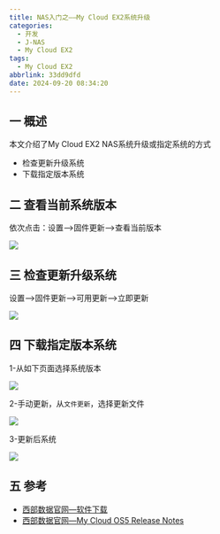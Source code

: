 ```yaml
---
title: NAS入门之——My Cloud EX2系统升级
categories:
  - 开发
  - J-NAS
  - My Cloud EX2
tags:
  - My Cloud EX2
abbrlink: 33dd9dfd
date: 2024-09-20 08:34:20
---
```

## 一 概述

本文介绍了My Cloud EX2 NAS系统升级或指定系统的方式

* 检查更新升级系统
* 下载指定版本系统

<!--more-->

## 二  查看当前系统版本

依次点击：设置——>固件更新——>查看当前版本

![][1]

## 三 检查更新升级系统

设置——>固件更新——>可用更新——>立即更新

![][2]

## 四 下载指定版本系统

1-从如下页面选择系统版本

![][3]

2-手动更新，从`文件更新`，选择更新文件

![][4]

3-更新后系统

![][5]

## 五 参考

* [西部数据官网—软件下载](https://support-cn.wd.com/app/products/product-detailweb/p/130)
* [西部数据官网—My Cloud OS5 Release Notes](https://os5releasenotes.mycloud.com/)



[1]: https://cdn.jsdelivr.net/gh/pgzxc/cdn/blog-nas/nas-ex2-update-sys-cur-1.png
[2]: https://cdn.jsdelivr.net/gh/pgzxc/cdn/blog-nas/nas-ex2-update-check-update-2.png
[3]: https://cdn.jsdelivr.net/gh/pgzxc/cdn/blog-nas/nas-ex2-update-list-3.png
[4]: https://cdn.jsdelivr.net/gh/pgzxc/cdn/blog-nas/nas-ex2-update-install-choice-4.png
[5]: https://cdn.jsdelivr.net/gh/pgzxc/cdn/blog-nas/nas-ex2-update-new-5.png